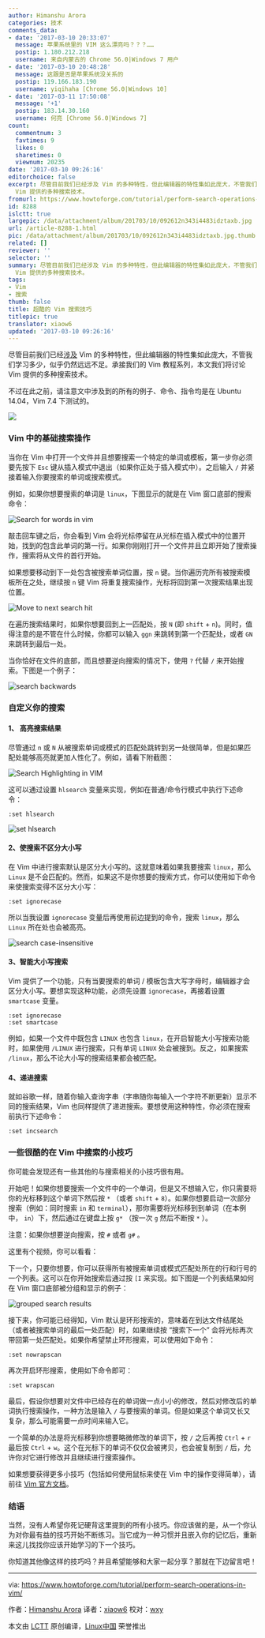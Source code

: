 ```yaml
---
author: Himanshu Arora
categories: 技术
comments_data:
- date: '2017-03-10 20:33:07'
  message: 苹果系统里的 VIM 这么漂亮吗？？？……
  postip: 1.180.212.218
  username: 来自内蒙古的 Chrome 56.0|Windows 7 用户
- date: '2017-03-10 20:48:28'
  message: 这跟是否是苹果系统没关系的
  postip: 119.166.183.190
  username: yiqihaha [Chrome 56.0|Windows 10]
- date: '2017-03-11 17:50:08'
  message: '+1'
  postip: 183.14.30.160
  username: 何亮 [Chrome 56.0|Windows 7]
count:
  commentnum: 3
  favtimes: 9
  likes: 0
  sharetimes: 0
  viewnum: 20235
date: '2017-03-10 09:26:16'
editorchoice: false
excerpt: 尽管目前我们已经涉及 Vim 的多种特性，但此编辑器的特性集如此庞大，不管我们学习多少，似乎仍然远远不足。承接我们的 Vim 教程系列，本文我们将讨论
  Vim 提供的多种搜索技术。
fromurl: https://www.howtoforge.com/tutorial/perform-search-operations-in-vim/
id: 8288
islctt: true
largepic: /data/attachment/album/201703/10/092612n343i4483idztaxb.jpg
url: /article-8288-1.html
pic: /data/attachment/album/201703/10/092612n343i4483idztaxb.jpg.thumb.jpg
related: []
reviewer: ''
selector: ''
summary: 尽管目前我们已经涉及 Vim 的多种特性，但此编辑器的特性集如此庞大，不管我们学习多少，似乎仍然远远不足。承接我们的 Vim 教程系列，本文我们将讨论
  Vim 提供的多种搜索技术。
tags:
- Vim
- 搜索
thumb: false
title: 超酷的 Vim 搜索技巧
titlepic: true
translator: xiaow6
updated: '2017-03-10 09:26:16'
---
```


尽管目前我们已经[涉及](/article-8224-1.html) Vim 的多种特性，但此编辑器的特性集如此庞大，不管我们学习多少，似乎仍然远远不足。承接我们的 Vim 教程系列，本文我们将讨论 Vim 提供的多种搜索技术。


不过在此之前，请注意文中涉及到的所有的例子、命令、指令均是在 Ubuntu 14.04，Vim 7.4 下测试的。


![](/data/attachment/album/201703/10/092612n343i4483idztaxb.jpg)


### Vim 中的基础搜索操作


当你在 Vim 中打开一个文件并且想要搜索一个特定的单词或模板，第一步你必须要先按下 `Esc` 键从插入模式中退出（如果你正处于插入模式中）。之后输入 `/` 并紧接着输入你要搜索的单词或搜索模式。


例如，如果你想要搜索的单词是 `linux`，下图显示的就是在 Vim 窗口底部的搜索命令：


![Search for words in vim](/data/attachment/album/201703/10/092617dhb78b595zft58y3.png)


敲击回车键之后，你会看到 Vim 会将光标停留在从光标在插入模式中的位置开始，找到的包含此单词的第一行。如果你刚刚打开一个文件并且立即开始了搜索操作，搜索将从文件的首行开始。


如果想要移动到下一处包含被搜索单词位置，按 `n` 键。当你遍历完所有被搜索模板所在之处，继续按 `n` 键 Vim 将重复搜索操作，光标将回到第一次搜索结果出现位置。


![Move to next search hit](/data/attachment/album/201703/10/092618xrk2988qi6i4qs63.png)


在遍历搜索结果时，如果你想要回到上一匹配处，按 `N` (即 `shift` + `n`)。同时，值得注意的是不管在什么时候，你都可以输入 `ggn` 来跳转到第一个匹配处，或者 `GN` 来跳转到最后一处。


当你恰好在文件的底部，而且想要逆向搜索的情况下，使用 `?` 代替 `/` 来开始搜索。下图是一个例子：


![search backwards](/data/attachment/album/201703/10/092618z9e7b2ak00ges90d.png)


### 自定义你的搜索


#### 1、 高亮搜索结果


尽管通过 `n` 或 `N` 从被搜索单词或模式的匹配处跳转到另一处很简单，但是如果匹配处能够高亮就更加人性化了。例如，请看下附截图：


![Search Highlighting in VIM](/data/attachment/album/201703/10/092619yskkkxk8535xtjbk.png)


这可以通过设置 `hlsearch` 变量来实现，例如在普通/命令行模式中执行下述命令：



```
:set hlsearch

```

![set hlsearch](/data/attachment/album/201703/10/092619lsg8p8hh0tx787qp.png)


#### 2、使搜索不区分大小写


在 Vim 中进行搜索默认是区分大小写的。这就意味着如果我要搜索 `linux`，那么 `Linux` 是不会匹配的。然而，如果这不是你想要的搜索方式，你可以使用如下命令来使搜索变得不区分大小写：



```
:set ignorecase

```

所以当我设置 `ignorecase` 变量后再使用前边提到的命令，搜索 `linux`，那么 `Linux` 所在处也会被高亮。


![search case-insensitive](/data/attachment/album/201703/10/092619w777cwhntt3h3q0z.png)


#### 3、智能大小写搜索


Vim 提供了一个功能，只有当要搜索的单词 / 模板包含大写字母时，编辑器才会区分大小写。要想实现这种功能，必须先设置 `ignorecase`，再接着设置 `smartcase` 变量。



```
:set ignorecase
:set smartcase

```

例如，如果一个文件中既包含 `LINUX` 也包含 `linux`，在开启智能大小写搜索功能时，如果使用 `/LINUX` 进行搜索，只有单词 `LINUX` 处会被搜到。反之，如果搜索 `/linux`，那么不论大小写的搜索结果都会被匹配。


#### 4、递进搜索


就如谷歌一样，随着你输入查询字串（字串随你每输入一个字符不断更新）显示不同的搜索结果，Vim 也同样提供了递进搜索。要想使用这种特性，你必须在搜索前执行下述命令：



```
:set incsearch

```

### 一些很酷的在 Vim 中搜索的小技巧


你可能会发现还有一些其他的与搜索相关的小技巧很有用。


开始吧！如果你想要搜索一个文件中的一个单词，但是又不想输入它，你只需要将你的光标移到这个单词下然后按 `*` （或者 `shift` + `8`）。如果你想要启动一次部分搜索（例如：同时搜索 `in` 和 `terminal`），那你需要将光标移到到单词（在本例中， `in`）下，然后通过在键盘上按 `g*` （按一次 `g` 然后不断按 `*` ）。


注意：如果你想要逆向搜索，按 `#` 或者 `g#` 。


这里有个视频，你可以看看：







下一个，只要你想要，你可以获得所有被搜索单词或模式匹配处所在的行和行号的一个列表。这可以在你开始搜索后通过按 `[I` 来实现。如下图是一个列表结果如何在 Vim 窗口底部被分组和显示的例子：


![grouped search results](/data/attachment/album/201703/10/092620agw7cnxm7wclgnrw.png)


接下来，你可能已经得知，Vim 默认是环形搜索的，意味着在到达文件结尾处（或者被搜索单词的最后一处匹配）时，如果继续按 “搜索下一个” 会将光标再次带回第一处匹配处。如果你希望禁止环形搜索，可以使用如下命令：



```
:set nowrapscan

```

再次开启环形搜索，使用如下命令即可：



```
:set wrapscan

```

最后，假设你想要对文件中已经存在的单词做一点小小的修改，然后对修改后的单词执行搜索操作，一种方法是输入 `/` 与要搜索的单词。但是如果这个单词又长又复杂，那么可能需要一点时间来输入它。


一个简单的办法是将光标移到你想要略微修改的单词下，按 `/` 之后再按 `Ctrl` + `r` 最后按 `Ctrl` + `w`。这个在光标下的单词不仅仅会被拷贝，也会被复制到 `/` 后，允许你对它进行修改并且继续进行搜索操作。


如果想要获得更多小技巧（包括如何使用鼠标来使在 Vim 中的操作变得简单），请前往 [Vim 官方文档](http://vim.wikia.com/wiki/Searching)。


### 结语


当然，没有人希望你死记硬背这里提到的所有小技巧。你应该做的是，从一个你认为对你最有益的技巧开始不断练习。当它成为一种习惯并且嵌入你的记忆后，重新来这儿找找你应该开始学习的下一个技巧。


你知道其他像这样的技巧吗？并且希望能够和大家一起分享？那就在下边留言吧！




---


via: <https://www.howtoforge.com/tutorial/perform-search-operations-in-vim/>


作者：[Himanshu Arora](https://www.howtoforge.com/tutorial/perform-search-operations-in-vim/) 译者：[xiaow6](https://github.com/xiaow6) 校对：[wxy](https://github.com/wxy)


本文由 [LCTT](https://github.com/LCTT/TranslateProject) 原创编译，[Linux中国](https://linux.cn/) 荣誉推出
